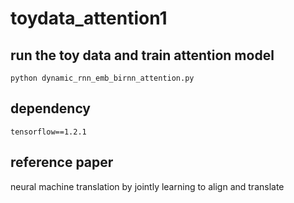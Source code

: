 # toydata_attention1

## run the toy data and train attention model


```
python dynamic_rnn_emb_birnn_attention.py
```

## dependency

```
tensorflow==1.2.1
```


## reference paper

neural machine translation by jointly learning to align and translate
